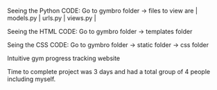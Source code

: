 Seeing the Python CODE: Go to gymbro folder → files to view are | models.py | urls.py | views.py |

Seeing the HTML CODE: Go to gymbro folder → templates folder

Seing the CSS CODE: Go to gymbro folder → static folder → css folder

Intuitive gym progress tracking website

Time to complete project was 3 days and had a total group of 4 people including myself.
